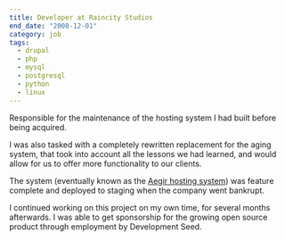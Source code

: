 ```yaml
---
title: Developer at Raincity Studios
end_date: "2008-12-01"
category: job
tags: 
  - drupal
  - php
  - mysql
  - postgresql
  - python
  - linux
---
```

Responsible for the maintenance of the hosting system I had built before being acquired.

I was also tasked with a completely rewritten replacement for the aging system, that took into account all the lessons we had learned, and would allow for us to offer more functionality to our clients.

<!--more-->

The system (eventually known as the [Aegir hosting system](http://aegirproject.org)) was feature complete and deployed to staging when the company went bankrupt.

I continued working on this project on my own time, for several months afterwards. I was able to get sponsorship for the growing open source product through employment by
Development Seed.
